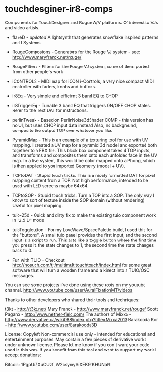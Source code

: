 touchdesginer-ir8-comps
=======================

Components for TouchDesigner and Rogue A/V platforms. Of interest to VJs and video artists.

* flakeD          - *updated* A lightsynth that generates snowflake inspired patterns and LSystems

* RougeComposions - Generators for the Rouge VJ system - see: http://www.maryfranck.net/rouge/

* RougeFilters    - Filters for the Rouge VJ system, some of them ported from other people's work

* iCONTROLS       - MIDI map for iCON i-Controls, a very nice compact MIDI controller with faders, knobs and buttons.

* ir8Eq           - Very simple and efficient 3 band EQ to CHOP

* ir8TriggerEq    - Tunable 3 band EQ that triggers ON/OFF CHOP states. Refer to the Text DAT for instructions.

* perlinTweak     - Based on PerlinNoise3dShader COMP - this version has no UI, but uses CHOP input data instead
                  Also, no background, composite the output TOP over whatever you like.

* PyramidMap      - This is an example of a texturing tool for use with UV mapping. I created a UV map for a 
                  pyramid 3d model and exported both together to a FBX file. This black box component takes
                  4 TOP inputs, and transforms and composites them onto each unfolded face in the UV map. 
                  In a live system, this would be color mapped onto a Phong, which is then applied to you
                  imported Geometry (model + UV).

* TOPtoDAT        - Stupid touch tricks. This is a nicely formatted DAT for pixel mapping content from a TOP.
                    Not high performance, intended to be used with LED screens maybe 64x64.

* TOPtoSOP        - Stupid touch tricks. Turn a TOP into a SOP. The only way I know to sort of texture inside
                  the SOP domain (without rendering). Useful for pixel mapping.

* tuio-25d        - Quick and dirty fix to make the existing tuio component work in "2.5 D" mode

* tuioToggleutton - For my LoveWave/SpacePalette build, I used this for the "buttons". A small tuio panel provides
                  the first input, and the second input is a script to run. This acts like a toggle button where
                  the first time you press it, the state changes to 1, the second time the state changes back to 0.

* Fun with TUIO   - Checkout http://nosuch.com/tjt/multimultitouchtouch/index.html for some great software
                  that will turn a wooden frame and a kinect into a TUIO/OSC messages.


You can see some projects I've done using these tools on my youtube channel.
http://www.youtube.com/user/AuralFixationMT/videos

Thanks to other developers who shared their tools and techniques:

t3kt - http://t3kt.net/
Mary Franck - http://www.maryfranck.net/rouge/
Scott Pagano - http://www.neither-field.com/
The authors of Mixxa - http://www.derivative.ca/wiki088/index.php?title=Mixxa2013
Barakooda Kor - http://www.youtube.com/user/Barakooda3D

License: Copyleft Non-commercial use only - intended for educational and entertainment purposes. May contain a few pieces of derivative works under unknown license. Please let me know if you don't want your code used in this way. If you benefit from this tool and want to support my work I accept donations:

Bitcoin: 1PgpUiZXuCUzfLW2csymySiXEK9rKHUNaN
